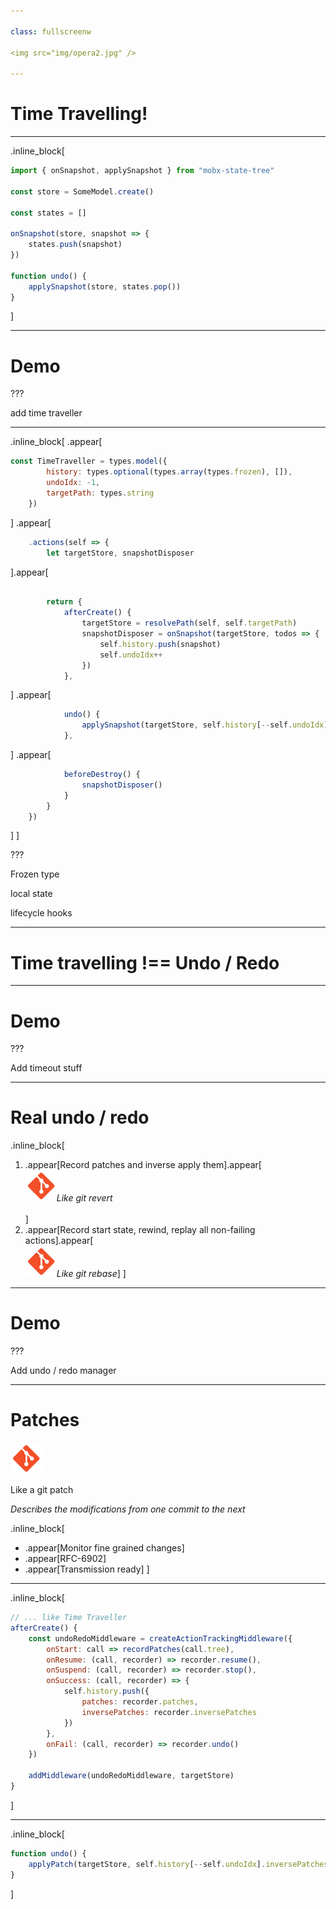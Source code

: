 ```yaml
---

class: fullscreenw

<img src="img/opera2.jpg" />

---
```


# Time Travelling!

<i class="em em-clock8"></i>

---

.inline_block[
```javascript
import { onSnapshot, applySnapshot } from "mobx-state-tree"

const store = SomeModel.create()

const states = []

onSnapshot(store, snapshot => {
    states.push(snapshot)
})

function undo() {
    applySnapshot(store, states.pop())
}
```
]

---

# Demo

???

add time traveller

---

.inline_block[
.appear[
```javascript
const TimeTraveller = types.model({
        history: types.optional(types.array(types.frozen), []),
        undoIdx: -1,
        targetPath: types.string
    })
```
]
.appear[
```javascript
    .actions(self => {
        let targetStore, snapshotDisposer
```
].appear[
```javascript

        return {
            afterCreate() {
                targetStore = resolvePath(self, self.targetPath)
                snapshotDisposer = onSnapshot(targetStore, todos => {
                    self.history.push(snapshot)
                    self.undoIdx++
                })
            },
```
]
.appear[
```javascript
            undo() {
                applySnapshot(targetStore, self.history[--self.undoIdx])
            },
```
]
.appear[
```javascript
            beforeDestroy() {
                snapshotDisposer()
            }
        }
    })
```
]
]

???

Frozen type

local state

lifecycle hooks

---

# Time travelling !== Undo / Redo

<i class="em em-expressionless"></i>


---

# Demo

???

Add timeout stuff

---

# Real undo / redo

.inline_block[
1. .appear[Record patches and inverse apply them].appear[<br/><img src="img/git.png" width="50" />_Like git revert_<br/><br/>]
1. .appear[Record start state, rewind, replay all non-failing actions].appear[<br/><img src="img/git.png" width="50" />_Like git rebase_]
]

---

# Demo

???

Add undo / redo manager

---

# Patches

<img src="img/git.png" width="50" />

Like a git patch

_Describes the modifications from one commit to the next_

.inline_block[
* .appear[Monitor fine grained changes]
* .appear[RFC-6902]
* .appear[Transmission ready]
]

---

.inline_block[
```javascript
// ... like Time Traveller
afterCreate() {
    const undoRedoMiddleware = createActionTrackingMiddleware({
        onStart: call => recordPatches(call.tree),
        onResume: (call, recorder) => recorder.resume(),
        onSuspend: (call, recorder) => recorder.stop(),
        onSuccess: (call, recorder) => {
            self.history.push({
                patches: recorder.patches,
                inversePatches: recorder.inversePatches
            })
        },
        onFail: (call, recorder) => recorder.undo()
    })

    addMiddleware(undoRedoMiddleware, targetStore)
}
```
]

---

.inline_block[
```javascript
function undo() {
    applyPatch(targetStore, self.history[--self.undoIdx].inversePatches)
}
```
]